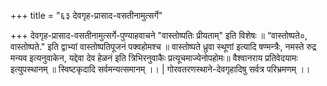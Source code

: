 +++
title = "६३ देवगृह-प्रासाद-वसतीनामुत्सर्गे"

+++
देवगृह-प्रासाद-वसतीनामुत्सर्गे-पुण्याहवाचने "वास्तोष्पतिः प्रीयताम्" इति विशेषः ॥ “वास्तोष्पते०, वास्तोष्पते." इति द्वाभ्यां वास्तोष्पतिपूजनं पक्वहोमश्च ॥ वास्तोष्पते ध्रुवा स्थूणां इत्यादि षण्मन्त्रैः, नमस्ते रुद्र मन्यव इत्यनुवाकेन, यद्देवा देव हेळनं इति त्रिभिरनुवाकैः प्रत्यूचमाज्येनोपहोमः॥ वैश्वानराय प्रतिवेदयामः इत्युपस्थानम् ॥ स्विष्टकृदादि सर्वमन्यत्समानम् ।। | गोरवतरणस्थाने-देवगृहादिषु सर्वत्र परिभ्रमणम् ।।